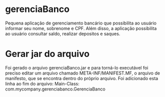 # gerenciaBanco
Pequena aplicação de gerenciamento bancário que possibilita ao usuário informar seu nome, sobrenome e CPF. Além disso, a aplicação possibilita ao usuário consultar saldo, realizar depositos e saques.
# Gerar jar do arquivo
Foi gerado o arquivo gerenciaBanco.jar e para torná-lo executável foi preciso editar um arquivo chamado META-INF/MANIFEST.MF, o arquivo de manifesto, que se encontra dentro do próprio arquivo.
Foi adicionado esta linha ao fim do arquivo: Main-Class: com.mycompany.gerenciabanco.GerenciaBanco
